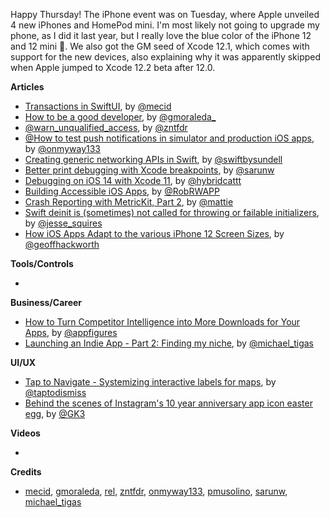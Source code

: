 Happy Thursday! The iPhone event was on Tuesday, where Apple unveiled 4 new iPhones and HomePod mini. I'm most likely not going to upgrade my phone, as I did it last year, but I really love the blue color of the iPhone 12 and 12 mini 🤩. We also got the GM seed of Xcode 12.1, which comes with support for the new devices, also explaining why it was apparently skipped when Apple jumped to Xcode 12.2 beta after 12.0. 

**Articles**

* [Transactions in SwiftUI](https://swiftwithmajid.com/2020/10/07/transactions-in-swiftui/), by [@mecid](https://twitter.com/mecid)
* [How to be a good developer](http://www.moraleda.info/2020/10/08/how-to-be-a-good-developer/), by [@gmoraleda_](https://twitter.com/gmoraleda_)
* [@warn_unqualified_access](https://fivestars.blog/swift/warn_unqualified_access.html), by [@zntfdr](https://twitter.com/zntfdr)
* [@How to test push notifications in simulator and production iOS apps](https://onmyway133.com/blog/how-to-test-push-notifications-in-simulator-and-production-ios-apps/), by [@onmyway133](https://twiter.com/onmyway133)
* [Creating generic networking APIs in Swift](https://www.swiftbysundell.com/articles/creating-generic-networking-apis-in-swift), by [@swiftbysundell](https://twitter.com/swiftbysundell)
* [Better print debugging with Xcode breakpoints](https://sarunw.com/posts/better-print-debugging-with-xcode-breakpoints/), by [@sarunw](https://twitter.com/sarunw)
* [Debugging on iOS 14 with Xcode 11](https://hybridcattt.com/blog/debugging-on-ios14-with-xcode-11/), by [@hybridcattt](https://twitter.com/hybridcattt)
* [Building Accessible iOS Apps](https://medium.com/capital-one-tech/building-accessible-ios-apps-827c3469a3e9), by [@RobRWAPP](https://twitter.com/RobRWAPP)
* [Crash Reporting with MetricKit, Part 2](https://www.chimehq.com/blog/metrickit-crash-reporting-part-2), by [@mattie](https://twitter.com/mattie)
* [Swift deinit is (sometimes) not called for throwing or failable initializers](https://www.jessesquires.com/blog/2020/10/08/swift-deinit-is-not-called-for-failable-initializers/), by [@jesse_squires](https://twitter.com/jesse_squires)
* [How iOS Apps Adapt to the various iPhone 12 Screen Sizes](https://hacknicity.medium.com/how-ios-apps-adapt-to-the-various-iphone-12-screen-sizes-e45c021e1b8b), by [@geoffhackworth](https://twitter.com/geoffhackworth)

**Tools/Controls**

* 

**Business/Career**

* [How to Turn Competitor Intelligence into More Downloads for Your Apps](https://appfigures.com/resources/business/competitor-intelligence-for-mobile-apps), by [@appfigures](https://twitter.com/appfigures)
* [Launching an Indie App - Part 2: Finding my niche](https://heyimakeapps.com/blog/launching-an-indie-app-part-2-finding-my-niche), by [@michael_tigas](https://twitter.com/michael_tigas)

**UI/UX**

* [Tap to Navigate - Systemizing interactive labels for maps](https://medium.com/tap-to-dismiss/tap-to-navigate-f8f21e16cad6), by [@taptodismiss](https://twitter.com/taptodismiss/)
* [Behind the scenes of Instagram's 10 year anniversary app icon easter egg](https://twitter.com/GK3/status/1316430050254819328), by [@GK3](https://twitter.com/GK3/)

**Videos**

* 

**Credits**

*  [mecid](https://github.com/mecid), [gmoraleda](https://github.com/gmoraleda), [rel](https://github.com/rel), [zntfdr](https://github.com/zntfdr), [onmyway133](https://github.com/onmyway133), [pmusolino](https://github.com/pmusolino), [sarunw](https://github.com/sarunw), [michael_tigas](https://github.com/teeeeeegz)
